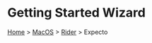 # Getting Started Wizard

[Home](/docs/wiz/readme.md) > [MacOS](pickide_MacOS.md) > [Rider](picktest_MacOS_Rider.md) > Expecto
